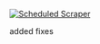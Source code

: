 [![Scheduled Scraper](https://github.com/santoshjogdand/result_notifier_bot/actions/workflows/scraper.yml/badge.svg)](https://github.com/santoshjogdand/result_notifier_bot/actions/workflows/scraper.yml)

added fixes